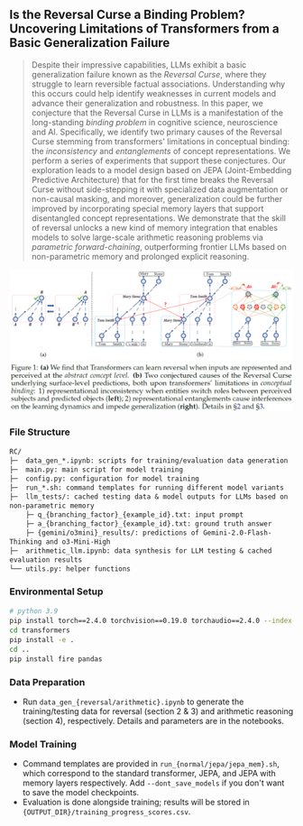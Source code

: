 ## Is the Reversal Curse a Binding Problem? Uncovering Limitations of Transformers from a Basic Generalization Failure

>Despite their impressive capabilities, LLMs exhibit a basic generalization failure known as the *Reversal Curse*, where they struggle to learn reversible factual associations. Understanding why this occurs could help identify weaknesses in current models and advance their generalization and robustness. In this paper, we conjecture that the Reversal Curse in LLMs is a manifestation of the long-standing *binding problem* in cognitive science, neuroscience and AI. Specifically, we identify two primary causes of the Reversal Curse stemming from transformers' limitations in conceptual binding: the *inconsistency* and *entanglements* of concept representations. We perform a series of experiments that support these conjectures. Our exploration leads to a model design based on JEPA (Joint-Embedding Predictive Architecture) that for the first time breaks the Reversal Curse without side-stepping it with specialized data augmentation or non-causal masking, and moreover, generalization could be further improved by incorporating special memory layers that support disentangled concept representations. We demonstrate that the skill of reversal unlocks a new kind of memory integration that enables models to solve large-scale arithmetic reasoning problems via *parametric forward-chaining*, outperforming frontier LLMs based on non-parametric memory and prolonged explicit reasoning.

<img width="700" alt="image" src="assets/1.png">

### File Structure
```
RC/
├─  data_gen_*.ipynb: scripts for training/evaluation data generation
├─  main.py: main script for model training
├─  config.py: configuration for model training
├─  run_*.sh: command templates for running different model variants
├─  llm_tests/: cached testing data & model outputs for LLMs based on non-parametric memory
    ├─ q_{branching_factor}_{example_id}.txt: input prompt
    ├─ a_{branching_factor}_{example_id}.txt: ground truth answer
    ├─ {gemini/o3mini}_results/: predictions of Gemini-2.0-Flash-Thinking and o3-Mini-High
├─  arithmetic_llm.ipynb: data synthesis for LLM testing & cached evaluation results
└── utils.py: helper functions
```

### Environmental Setup
```bash
# python 3.9
pip install torch==2.4.0 torchvision==0.19.0 torchaudio==2.4.0 --index-url https://download.pytorch.org/whl/cu121
cd transformers
pip install -e .
cd ..
pip install fire pandas
```

### Data Preparation
- Run ```data_gen_{reversal/arithmetic}.ipynb``` to generate the training/testing data for reversal (section 2 & 3) and arithmetic reasoning (section 4), respectively. Details and parameters are in the notebooks.

### Model Training
- Command templates are provided in ```run_{normal/jepa/jepa_mem}.sh```, which correspond to the standard transformer, JEPA, and JEPA with memory layers respectively. Add ```--dont_save_models``` if you don't want to save the model checkpoints.
- Evaluation is done alongside training; results will be stored in ```{OUTPUT_DIR}/training_progress_scores.csv```.